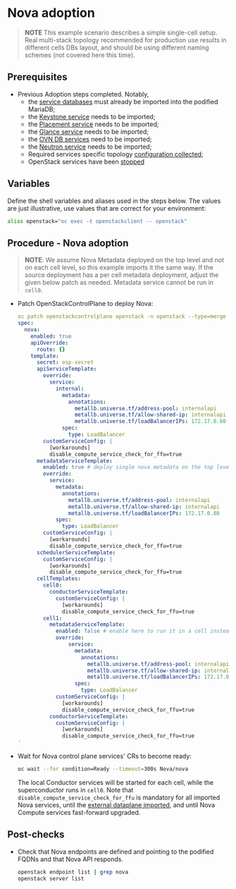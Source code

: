 # Nova adoption

> **NOTE** This example scenario describes a simple single-cell setup. Real
> multi-stack topology recommended for production use results in different
> cells DBs layout, and should be using different naming schemes (not covered
> here this time).

## Prerequisites

* Previous Adoption steps completed. Notably,
  * the [service databases](mariadb_copy.md)
    must already be imported into the podified MariaDB;
  * the [Keystone service](keystone_adoption.md) needs to be imported;
  * the [Placement service](placement_adoption.md) needs to be imported;
  * the [Glance service](glance_adoption.md) needs to be imported;
  * the [OVN DB services](ovn_adoption.md) need to be imported;
  * the [Neutron service](neutron_adoption.md) needs to be imported;
  * Required services specific topology [configuration collected](pull_openstack_configuration.md#get-services-topology-specific-configuration);
  * OpenStack services have been [stopped](stop_openstack_services.md)

## Variables

Define the shell variables and aliases used in the steps below. The values are
just illustrative, use values that are correct for your environment:

```bash
alias openstack="oc exec -t openstackclient -- openstack"
```

## Procedure - Nova adoption

> **NOTE**: We assume Nova Metadata deployed on the top level and not on each
> cell level, so this example imports it the same way. If the source deployment
> has a per cell metadata deployment, adjust the given below patch as needed.
> Metadata service cannot be run in `cell0`.

* Patch OpenStackControlPlane to deploy Nova:

  ```yaml
  oc patch openstackcontrolplane openstack -n openstack --type=merge --patch '
  spec:
    nova:
      enabled: true
      apiOverride:
        route: {}
      template:
        secret: osp-secret
        apiServiceTemplate:
          override:
            service:
              internal:
                metadata:
                  annotations:
                    metallb.universe.tf/address-pool: internalapi
                    metallb.universe.tf/allow-shared-ip: internalapi
                    metallb.universe.tf/loadBalancerIPs: 172.17.0.80
                spec:
                  type: LoadBalancer
          customServiceConfig: |
            [workarounds]
            disable_compute_service_check_for_ffu=true
        metadataServiceTemplate:
          enabled: true # deploy single nova metadata on the top level
          override:
            service:
              metadata:
                annotations:
                  metallb.universe.tf/address-pool: internalapi
                  metallb.universe.tf/allow-shared-ip: internalapi
                  metallb.universe.tf/loadBalancerIPs: 172.17.0.80
              spec:
                type: LoadBalancer
          customServiceConfig: |
            [workarounds]
            disable_compute_service_check_for_ffu=true
        schedulerServiceTemplate:
          customServiceConfig: |
            [workarounds]
            disable_compute_service_check_for_ffu=true
        cellTemplates:
          cell0:
            conductorServiceTemplate:
              customServiceConfig: |
                [workarounds]
                disable_compute_service_check_for_ffu=true
          cell1:
            metadataServiceTemplate:
              enabled: false # enable here to run it in a cell instead
              override:
                  service:
                    metadata:
                      annotations:
                        metallb.universe.tf/address-pool: internalapi
                        metallb.universe.tf/allow-shared-ip: internalapi
                        metallb.universe.tf/loadBalancerIPs: 172.17.0.80
                    spec:
                      type: LoadBalancer
              customServiceConfig: |
                [workarounds]
                disable_compute_service_check_for_ffu=true
            conductorServiceTemplate:
              customServiceConfig: |
                [workarounds]
                disable_compute_service_check_for_ffu=true
  '
  ```

* Wait for Nova control plane services' CRs to become ready:

  ```bash
  oc wait --for condition=Ready --timeout=300s Nova/nova
  ```

  The local Conductor services will be started for each cell, while the superconductor runs in `cell0`.
  Note that ``disable_compute_service_check_for_ffu`` is mandatory for all imported Nova services, until
  the [external dataplane imported](edpm_adoption.md), and until Nova Compute services fast-forward upgraded.

## Post-checks

* Check that Nova endpoints are defined and pointing to the
  podified FQDNs and that Nova API responds.

  ```bash
  openstack endpoint list | grep nova
  openstack server list
  ```
